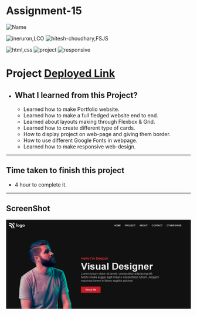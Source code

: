 # Assignment-15


![Name](https://img.shields.io/badge/Deepak--Malik-Student-important)

![ineruron,LCO](https://img.shields.io/badge/iNeuron%20-LCO-yellowgreen)
![hitesh-choudhary,FSJS](https://img.shields.io/badge/HITESH--CHOUDHARY%20-Full--Stack--JS--bootcamp-green)

![html,css](https://img.shields.io/badge/html-CSS-9cf)
![project](https://img.shields.io/badge/PROJECT-15-blue)
![responsive](https://img.shields.io/badge/Responsive-Design-orange)

# Project [Deployed Link](https://deepakproject15.netlify.app)

- What I learned from this Project?
  - 
  - Learned how to make Portfolio website.
  - Learned how to make a full fledged website end to end. 
  - Learned about layouts making through Flexbox & Grid.
  - Learned how to create different type of cards.
  - How to display project on web-page and giving them border.
  - How to use different Google Fonts in webpage.
  - Learned how to make responsive web-design.
  
  

 
---

## Time taken to finish this project

- 4 hour to complete it.


---

## ScreenShot
![Project-img](./screenshot/Screenshot.png)
